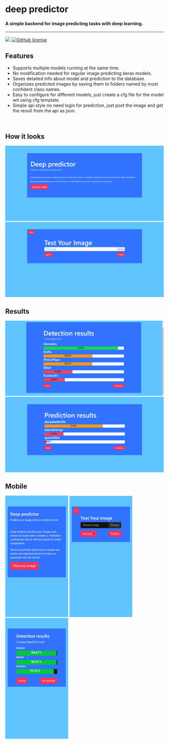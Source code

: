 # deep predictor
#### A simple backend for image predicting tasks with deep learning.
___

![](https://img.shields.io/github/repo-size/cccaaannn/deep_predictor?style=flat-square) [![GitHub license](https://img.shields.io/github/license/cccaaannn/deep_predictor?style=flat-square)](https://github.com/cccaaannn/deep_predictor/blob/master/LICENSE)

## Features
- Supports multiple models running at the same time.
- No modification needed for regular image predicting keras models.
- Saves detailed info about model and prediction to the database.
- Organizes predicted images by saving them to folders named by most confident class names.
- Easy to configure for different models, just create a cfg file for the model wit using cfg template.
- Simple api style no need login for prediction, just post the image and get the result from the api as json. 

</br>

## How it looks
<img src="other/readme_images/main_page_example.png" alt="drawing" width="600"/>
<img src="other/readme_images/upload_image_example.png" alt="drawing" width="600"/>

</br>

## Results

<img src="other/readme_images/results_example1.png" alt="drawing" width="600"/>
<img src="other/readme_images/results_example2.png" alt="drawing" width="600"/>

</br>

## Mobile

<img src="other/readme_images/main_page_mobile_example.png" alt="drawing" width="200"/>
<img src="other/readme_images/upload_image_mobile_example.png" alt="drawing" width="200"/>
<img src="other/readme_images/results_mobile_example.png" alt="drawing" width="200"/>

</br>
